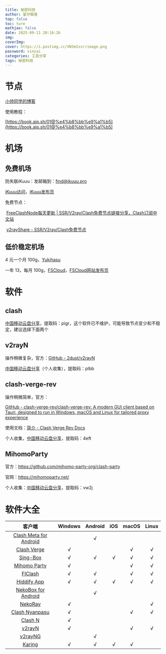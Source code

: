```yaml
---
title: 秘密科技
author: 星仔极客
top: false
toc: ture
mathjax: false
date: 2025-09-11 20:16:26
img:
coverImg:
cover: https://i.postimg.cc/VN3m1ssr/image.png
password: xinzai
categories: 工具分享
tags: 秘密科技
---
```


# 节点

[小帅同学的博客](https://xiaoshuai.link/)

使用教程：

[https://book.aip.sh/01@%e4%b8%bb%e9%a1%b5](https://book.aip.sh/01@%e4%b8%bb%e9%a1%b5)

# 机场

## 免费机场

防失联iKuuu：发邮箱到：find@ikuuu.pro

[iKuuu访问](https://ikuuu.de)，[iKuuu发布页](https://ikuuu.top)

免费节点：

​	[FreeClashNode每天更新 | SSR/V2ray/Clash免费节点链接分享，Clash订阅中文站](https://www.freeclashnode.com/)

​	[v2rayShare - SSR/V2ray/Clash免费节点](https://v2rayshare.net/)

## 低价稳定机场

4 元一个月 100g，[Yukihasu](https://azumase.ren/#/login)

一年 13，每月 100g，[FSCloud](https://dash.fscloud.cc/#/login)，[FSCloud网站发布页](http://fscloud.vip/)

# 软件

## clash

[中国移动云盘分享](https://caiyun.139.com/m/i?2mknqbe44MGgp)，提取码：pigr，这个软件已不维护，可能导致节点变少和不稳定，建议选择下面两个

## v2rayN

操作稍微复杂，官方：[GitHub - 2dust/v2rayN](https://github.com/2dust/v2rayN)

[中国移动云盘分享](https://caiyun.139.com/m/i?2mknqbe47dzji)（个人收集），提取码：plbb

## clash-verge-rev

操作稍微简单，官方：

[GitHub - clash-verge-rev/clash-verge-rev: A modern GUI client based on Tauri, designed to run in Windows, macOS and Linux for tailored proxy experience](https://github.com/clash-verge-rev/clash-verge-rev)

使用文档：[简介 - Clash Verge Rev Docs](https://www.clashverge.dev/index.html)

个人收集，[中国移动云盘分享](https://caiyun.139.com/m/i?2mknpqaGx2Dmn)，提取码：4eft

## MihomoParty

官方：https://github.com/mihomo-party-org/clash-party

官网：https://mihomoparty.net/

个人收集：[中国移动云盘分享](https://yun.139.com/shareweb/#/w/i/2qidE8PooNmpr)，提取码：vw2j

# 软件大全

|                           客户端                           | Windows | Android | iOS  | macOS | Linux |
| :--------------------------------------------------------: | :-----: | :-----: | :--: | :---: | :---: |
| [Clash Meta for Android](https://clashmetaforandroid.com/) |         |    √    |      |       |       |
|           [Clash Verge](https://clashverge.net/)           |    √    |         |      |   √   |   √   |
|            [Sing-Box](https://getsingbox.com/)             |    √    |    √    |  √   |   √   |   √   |
|          [Mihomo Party](https://mihomoparty.net/)          |    √    |         |      |   √   |   √   |
|             [FlClash](https://getflclash.net/)             |    √    |    √    |      |   √   |   √   |
|     [Hiddify App](https://gethiddify.com/hiddify-app/)     |    √    |    √    |  √   |   √   |   √   |
|       [NekoBox for Android](https://getnekobox.com/)       |         |    √    |      |       |       |
|              [NekoRay](https://nekoray.net/)               |    √    |         |      |       |   √   |
|        [Clash Nyanpasu](https://clashnyanpasu.xyz/)        |    √    |         |      |   √   |   √   |
|              [Clash N](https://clash-n.com/)               |    √    |         |      |       |       |
|               [v2rayN](https://v2rayn.xyz/)                |    √    |         |      |   √   |   √   |
|              [v2rayNG](https://v2rayng.xyz/)               |         |    √    |      |       |       |
|               [Karing](https://karing.app/)                |    √    |    √    |  √   |   √   |       |

